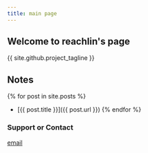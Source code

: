 ```yaml
---
title: main page
---
```


## Welcome to reachlin's page

{{ site.github.project_tagline }}

## Notes

{% for post in site.posts %}
- [{{ post.title }}]({{ post.url }})
{% endfor %}

### Support or Contact

[email](mailto:reachlin@gmail.com)